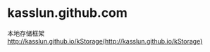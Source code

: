 kasslun.github.com
==================
本地存储框架
http://kasslun.github.io/kStorage(http://kasslun.github.io/kStorage)
